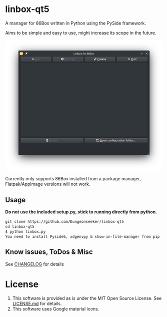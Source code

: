 # linbox-qt5

A manager for 86Box written in Python using the PySide framework.

Aims to be simple and easy to use, might increase its scope in the future.

![Screenshot 1.](./resources/ss.png)

Currently only supports 86Box installed from a package manager, Flatpak/AppImage versions will not work.

## Usage

**Do not use the included setup.py, stick to running directly from python.**

```
git clone https://github.com/Dungeonseeker/linbox-qt5
cd linbox-qt5
$ python linbox.py
You need to install Pyside6, xdgenvpy & show-in-file-manager from pip
```

## Know issues, ToDos & Misc

See [CHANGELOG](./CHANGELOG) for details

# License

1. This software is provided as is under the MIT Open Source License. See [LICENSE.md](./LICENSE.md) for details.
2. This software uses Google material icons.
